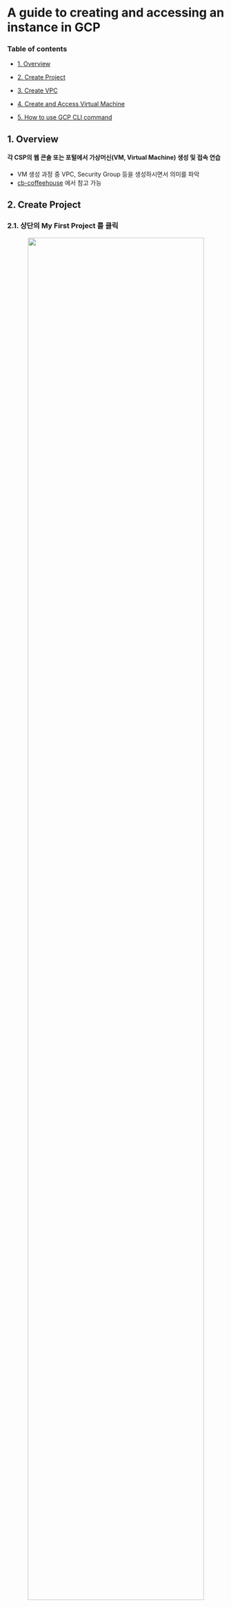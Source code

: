 # A guide to creating and accessing an instance in GCP

### Table of contents

- [1. Overview](#1-overview)

- [2. Create Project](#2-create-project)

- [3. Create VPC](#3-create-vpc)

- [4. Create and Access Virtual Machine](#4-create-and-access-virtual-machine)

- [5. How to use GCP CLI command](#5-how-to-use-gcp-cli-command)

## 1. Overview

#### 각 CSP의 웹 콘솔 또는 포털에서 가상머신(VM, Virtual Machine) 생성 및 접속 연습
- VM 생성 과정 중 VPC, Security Group 등을 생성하시면서 의미를 파악
- [cb-coffeehouse](https://github.com/cloud-barista/cb-coffeehouse/wiki) 에서 참고 가능

## 2. Create Project

### 2.1. 상단의 My First Project 를 클릭

<p align="center">
  <img src="https://github.com/eeeclipse/2021CA/blob/main/figure/image-20210816092613251.png?raw=true" width="90%" height="90%" >
</p>

### 2.2. 우측 상단의 `새 프로젝트`를 선택

<p align="center">
  <img src="https://github.com/eeeclipse/2021CA/blob/main/figure/image-20210816092645594.png?raw=true" width="90%" height="90%" >
</p>

<ins>**주의: 프로젝트 이름은 변경할 수 있지만 프로젝트 ID 는 변경할 수 없습니다.**</ins>
<ins>**gcloud sdk를 활용할 때 식별할 수 있도록 알아보기 쉽고 unique한 값을 입력합니다.**</ins>
- 프로젝트 이름 제약사항 : 이름은 4~30자(영문 기준) 사이
- 입력가능한 특수문자 : 문자, 숫자, 작은따옴표, 하이픈, 공백 또는 느낌표

<p align="center">
  <img src="https://github.com/eeeclipse/2021CA/blob/main/figure/image-20210816092707741.png?raw=true" width="90%" height="90%" >
</p>

`만들기` 버튼을 누르면 프로젝트 초기 화면으로 리디렉션 됩니다.

### 2.3. 생성한 프로젝트 확인

생성한 프로젝트에 대한 내용을 확인하고 싶다면 좌측 네비게이션 메뉴에서 IAM - 설정을 클릭합니다.
프로젝트 이름과 프로젝트 ID, 그리고 프로젝트 번호를 확인할 수 있습니다. 

<p align="center">
  <img src="https://github.com/eeeclipse/2021CA/blob/main/figure/image-20210816093108328.png?raw=true" width="90%" height="90%" >
</p>

## 3. Create VPC Network

가상 머신을 만들기 위해서는 사전작업이 필요합니다. 바로 네트워크와 방화벽을 구성하는 것입니다.
Cloud VPC를 통해서 가용역영을 분리하고 VPN 토폴로지를 커스텀 설정할 수 있습니다. 
VPC 네트워크를 생성하지 않으면 기본 네트워크로 잡히게 됩니다. 기본 VPN 게이트 웨이에는 인터페이스 한개, 외부 주소 한개가 있으며 동적 또는 정적 라우팅을 사용하는 터널을 지원하게 됩니다. 

### 3.1. VPC Network 생성

VPC 네트워크에서 네트워크 만들기를 설정하고 구분할 수 있는 VPC 네트워크와 서브넷을 생성합니다.
필요한 VPC의 리전과 public subnet을 구성하고, 대역을 지정합니다.

<p align="center">
  <img src="https://github.com/eeeclipse/2021CA/blob/main/figure/image-20210818204404124.png?raw=true" width="90%" height="90%" >
</p>

### 3.2. VPC와 서브넷이 생성되었음을 확인

<p align="center">
  <img src="https://github.com/eeeclipse/2021CA/blob/main/figure/image-20210818204546459.png?raw=true" width="90%" height="90%" >
</p>

## 4. Create and Access Virtual Machine

### 4.1. Compute Engine - VM 인스턴스로 이동

<p align="center">
  <img src="https://github.com/eeeclipse/2021CA/blob/main/figure/image-20210818204713847.png?raw=true" width="90%" height="90%" >
</p>

### 4.2. 상단에 위치한 `인스턴스 만들기` 클릭

인스턴스 생성에는 4개의 옵션:
- 새 VM 인스턴스 : 공개된 OS 이미지 또는 커스텀 이미지에서 VM을 생성합니다.
- 템플릿에서 VM 인스턴스 만들기 : 구글에서 제공하는 
- 머신 이미지의 새 VM 인스턴스
- Market Place

<p align="center">
  <img src="https://github.com/eeeclipse/2021CA/blob/main/figure/image-20210818204837145.png?raw=true" width="90%" height="90%" >
</p>

<ins>**주의: 인스턴스의 이름, 리전 그리고 영역은 변경할 수 없으므로 신중하게 결정해야합니다.**</ins>

머신 구성은 일반용도로 설정하고, vCPU와 메모리를 선택합니다. 물론 상황에 맞게 커스텀 머신을 설정할 수도 있습니다. 

머신의 시리즈:
- 일반용도 : 일반적인 작업 부하에 적합한 머신 유형이며 가격 및 유연성을 위해 최적화
  - E2 : 가용성 기반 CPU 플랫폼
  - N2 : Cascade LAke CPU 플랫폼
  - N1 : Intel Skylake 플랫폼 또는 이전 버전
- 컴퓨팅 최적화 : 컴퓨팅 집약적인 작업 부하에 맞는 고성능 머신 
  - C1 : Intel Cascade Lake CPU 플랫폼에서 제공

<p align="center">
  <img src="https://github.com/eeeclipse/2021CA/blob/main/figure/image-20210818205637876.png?raw=true" width="90%" height="90%" >
</p>

### 4.3. 부팅디스크를 설정

공개된 이미지를 선택할 수도 있으며, 맞춤이미지를 활용할 수 있습니다. 기존에 운영하던 머신이 있다면 스냅샷을 이용하거나 기존 디스크를 선택할 수 있습니다. 저는 여기서 Ubuntu 21.04 이미지를 선택해보겠습니다. 

<p align="center">
  <img src="https://github.com/eeeclipse/2021CA/blob/main/figure/image-20210818205807045.png?raw=true" width="90%" height="90%" >
</p>

### 4.4 생성한 VPC Network 할당

<p align="center">
  <img src="https://github.com/eeeclipse/2021CA/blob/main/figure/image-20210818210121433.png?raw=true" width="90%" height="90%" >
</p>

물론 이 작업을 하지 않아도 머신을 생성하는데에는 문제가 없습니다. 다만 실제 서비스를 운영한다면 VPC 와 서브넷을 분리하여 운영하고, 각각의 서브넷에 정책을 적용하여 보안을 강화하는 것이 좋습니다.


<p align="center">
  <img src="https://github.com/eeeclipse/2021CA/blob/main/figure/image-20210818210244232.png?raw=true" width="90%" height="90%" >
</p>

#### 생성된 머신을 확인합니다. 상태 란의 초록색 체크 표시가 보이면 머신이 정상적으로 작동하고 있다는 것을 의미합니다.

<p align="center">
  <img src="https://github.com/eeeclipse/2021CA/blob/main/figure/image-20210818210428816.png?raw=true" width="90%" height="90%" >
</p>

머신에 접속하는 방법은 여러가지가 있습니다. `PuTTY` 등의 클라이언트를 사용할 수도 있고, shell로 접근할 수도 있습니다. 

여기에서는 GCP에서 제공하는 연결 방법과 터미널 접속을 이용해보겠습니다. 

#### 4.4.1 GCP에서 제공하는 연결 방법

`연결 - SSH`  좌측의 화살표를 클릭하여 `브라우저 창에서 열기`를 선택합니다.

<p align="center">
  <img src="https://github.com/eeeclipse/2021CA/blob/main/figure/image-20210818211854844-16292891353561.png?raw=true" width="90%" height="90%" >
</p>


#### 4.4.2 SSH 키 생성 후 Terminal을 통해 접속하는 방법 [Mac OS 환경]

아래 명령어를 통해 로컬에서 ssh 키를 만든다.

 ```ssh-keygen -t rsa -f ~/.ssh/[키 파일 이름] -C [UserName]```

GCP 콘솔의 Compute Engine > 메타데이터 > SSH 키 에서 생성한 SSH 키를 추가한다. 

![](https://images.velog.io/images/kyungkoh/post/88ec52ea-14e0-4127-b1e2-e89bba054ecd/%E1%84%89%E1%85%B3%E1%84%8F%E1%85%B3%E1%84%85%E1%85%B5%E1%86%AB%E1%84%89%E1%85%A3%E1%86%BA%202021-08-24%20%E1%84%8B%E1%85%A9%E1%84%92%E1%85%AE%204.59.10.png)

아래 명령어를 통해 터미널에서 VM에 접속한다 
```ssh -i ~/.ssh/[ssh key fileName] [UserName@IP주소]```

정상적으로 접속 된 모습을 아래와 같이 확인 할 수 있습니다. 

![](https://images.velog.io/images/kyungkoh/post/3028cf6b-39c3-46ef-b583-4fe0407db9aa/%E1%84%89%E1%85%B3%E1%84%8F%E1%85%B3%E1%84%85%E1%85%B5%E1%86%AB%E1%84%89%E1%85%A3%E1%86%BA%202021-08-17%20%E1%84%8B%E1%85%A9%E1%84%92%E1%85%AE%2010.57.28.png)


## 5. How to use GCP CLI command

### 5.1. Install GCP CLI
Please, refer to [Install GCP CLI](https://cloud.google.com/sdk/docs/quickstart?hl=ko#windows)

### 5.2. Step to create a virtual machine

NOTE - Please, refer to 2.2.8. Parameter Description. (It will be helpful for you in following some steps.)

#### 5.2.1. Setting GCP Cloud
```
gcloud init
```
Google 사용자 계정을 사용하여 로그인하는 옵션을 수락합니다.
```
To continue, you must log in. Would you like to log in (Y/n)? Y
```
브라우저에서 메시지가 표시되면 Google 사용자 계정에 로그인하고 허용을 클릭하여 Google Cloud 리소스에 액세스할 수 있는 권한을 부여합니다.

명령 프롬프트에서 소유자, 편집자 또는 뷰어 권한이 있는 프로젝트 목록의 Google Cloud 프로젝트를 선택합니다.
```
Pick cloud project to use:
[1] [my-project-1]
[2] [my-project-2]
...
Please enter your numeric choice:
```
- 참고: 
  - 프로젝트가 하나만 있는 경우 gcloud init가 프로젝트를 선택합니다.
  - 200개가 넘는 프로젝트에 액세스할 수 있는 경우 프로젝트 ID를 입력하거나 새 프로젝트를 만들거나 프로젝트를 나열하라는 메시지가 표시됩니다.

Google Compute Engine API를 사용 설정한 경우 gcloud init을 사용하여 기본 Compute Engine 영역을 선택할 수 있습니다.
```
Which compute zone would you like to use as project default?
 [1] [asia-east1-a]
 [2] [asia-east1-b]
 ...
 [14] Do not use default zone
 Please enter your numeric choice:
```

#### 5.2.2. Login
```
gcloud auth login
```

#### 5.2.3. Get available VM list
gcloud compute images list 프로젝트의 모든 Google Compute Engine 이미지를 표시합니다.
```
gcloud compute images list
```

<p align="center">
<img src="https://user-images.githubusercontent.com/33706689/130573413-7d6aa5ba-bd93-4592-81c1-cc589f428ade.png" width="90%" height="90%">
</p>

#### 5.2.4. Create a virtual machine
```
gcloud compute instances create %VM_NAME% --image-family=%VM_FAMILY% --image-project=%VM_PROJECT% --zone=%VM_LOCATION%
```

#### 5.2.5. Attach disk
```
//가상 머신에 붙일 디스크 생성
gcloud compute disks create %VM_DISK_NAME% --zone=%ZONE% --size=%VM_DISK_SIZE%

//가상 머신에 디스크를 붙임
gcloud compute instances attach-disk %VM_NAME% --disk %VM_DISK_NAME%
```

#### 5.2.8. Parameter Description
// Resource_Group을 새로 생성
- VM_NAME : 사용할 VM 이름
- VM_FAMILY : 부팅 디스크를 초기화할 운영 체제의 이미지 계열
- VM_PROJECT : 모든 이미지 및 이미지 계열 참조가 확인되는 GCP 프로젝트
- VM_LOCATION : VM을 생성할 지역
- ZONE : 생성할 영역
```
//영역 목록을 가져옴
gcloud compute zones list
```

## 주의할 점

<ins>**[Naver Whale](https://user-images.githubusercontent.com/47745785/130347062-f053037b-7090-4f0f-a102-cede2c85564c.png) 사용시에 GCP VM 인스턴스 웹 콘솔로 접근이 안되는 현상 발생. 구글 크롬 브라우저를 사용하는 것이 좋음.**</ins>


## Reference

1. [GCP Compute Engine 문서](https://cloud.google.com/compute/docs?hl=ko) 
2. [Virtual Private Cloud(VPC) 문서](https://cloud.google.com/vpc?hl=ko)

